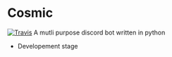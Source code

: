 # Cosmic
[![Travis](https://img.shields.io/travis/Sreyas-Sreelal/cosmic.svg)](https://travis-ci.org/Sreyas-Sreelal/cosmic)
A mutli purpose discord bot written in python
* Developement stage